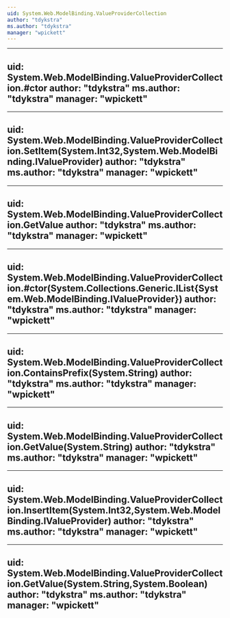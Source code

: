 ```yaml
---
uid: System.Web.ModelBinding.ValueProviderCollection
author: "tdykstra"
ms.author: "tdykstra"
manager: "wpickett"
---
```


---
uid: System.Web.ModelBinding.ValueProviderCollection.#ctor
author: "tdykstra"
ms.author: "tdykstra"
manager: "wpickett"
---

---
uid: System.Web.ModelBinding.ValueProviderCollection.SetItem(System.Int32,System.Web.ModelBinding.IValueProvider)
author: "tdykstra"
ms.author: "tdykstra"
manager: "wpickett"
---

---
uid: System.Web.ModelBinding.ValueProviderCollection.GetValue
author: "tdykstra"
ms.author: "tdykstra"
manager: "wpickett"
---

---
uid: System.Web.ModelBinding.ValueProviderCollection.#ctor(System.Collections.Generic.IList{System.Web.ModelBinding.IValueProvider})
author: "tdykstra"
ms.author: "tdykstra"
manager: "wpickett"
---

---
uid: System.Web.ModelBinding.ValueProviderCollection.ContainsPrefix(System.String)
author: "tdykstra"
ms.author: "tdykstra"
manager: "wpickett"
---

---
uid: System.Web.ModelBinding.ValueProviderCollection.GetValue(System.String)
author: "tdykstra"
ms.author: "tdykstra"
manager: "wpickett"
---

---
uid: System.Web.ModelBinding.ValueProviderCollection.InsertItem(System.Int32,System.Web.ModelBinding.IValueProvider)
author: "tdykstra"
ms.author: "tdykstra"
manager: "wpickett"
---

---
uid: System.Web.ModelBinding.ValueProviderCollection.GetValue(System.String,System.Boolean)
author: "tdykstra"
ms.author: "tdykstra"
manager: "wpickett"
---
